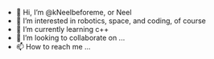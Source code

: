 - 👋 Hi, I’m @kNeelbeforeme, or Neel
- 👀 I’m interested in robotics, space, and coding, of course
- 🌱 I’m currently learning c++
- 💞️ I’m looking to collaborate on ...
- 📫 How to reach me ...

<!---
kNeelbeforeme/kNeelbeforeme is a ✨ special ✨ repository because its `README.md` (this file) appears on your GitHub profile.
You can click the Preview link to take a look at your changes.
--->
